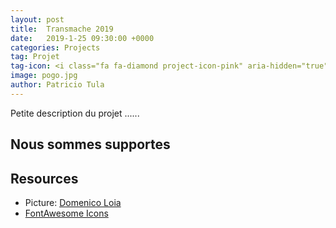 ```yaml
---
layout: post
title:  Transmache 2019
date:   2019-1-25 09:30:00 +0000
categories: Projects
tag: Projet
tag-icon: <i class="fa fa-diamond project-icon-pink" aria-hidden="true"></i>
image: pogo.jpg
author: Patricio Tula
---
```


Petite description du projet ......

## Nous sommes supportes


## Resources

- Picture: [Domenico Loia](https://unsplash.com/photos/EhTcC9sYXsw)
- [FontAwesome Icons](http://fontawesome.io/)
